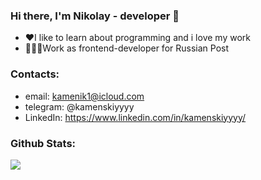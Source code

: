 ### Hi there, I'm Nikolay - developer 👋

- ❤️I like to learn about programming and i love my work
- 👨🏼‍💻Work as frontend-developer for Russian Post 

### Contacts:
- email: kamenik1@icloud.com
- telegram: @kamenskiyyyy
- LinkedIn: https://www.linkedin.com/in/kamenskiyyyy/

### Github Stats:

<a href="https://github.com/kamenskiyyyy">
  <img align="center" src="https://github-readme-stats.vercel.app/api/top-langs/?username=kamenskiyyyy&theme=nord&layout=compact&langs_count=20" />
</a>
